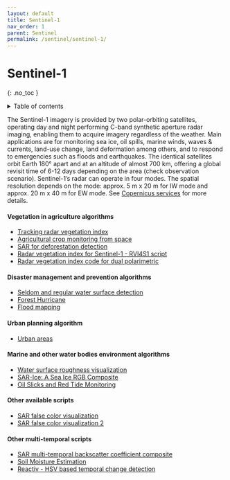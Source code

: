 ```yaml
---
layout: default
title: Sentinel-1
nav_order: 1
parent: Sentinel
permalink: /sentinel/sentinel-1/
---
```


# Sentinel-1
{: .no_toc }

<details markdown="block">
  <summary>
    Table of contents
  </summary>
  {: .text-delta }
- TOC
{:toc}
</details>

The Sentinel-1 imagery is provided by two polar-orbiting satellites, operating day and night performing C-band synthetic aperture radar imaging, enabling them to acquire imagery regardless of the weather. Main applications are for monitoring sea ice, oil spills, marine winds, waves & currents, land-use change, land deformation among others, and to respond to emergencies such as floods and earthquakes. The identical satellites orbit Earth 180° apart and at an altitude of almost 700 km, offering a global revisit time of 6-12 days depending on the area (check observation scenario). Sentinel-1’s radar can operate in four modes. The spatial resolution depends on the mode: approx. 5 m x 20 m for IW mode and approx. 20 m x 40 m for EW mode. See [Copernicus services](https://www.esa.int/Our_Activities/Observing_the_Earth/Copernicus/Sentinel-1/) for more details.

#### Vegetation in agriculture algorithms
 - [Tracking radar vegetation index](/sentinel-1/sar_rvi_temporal_analysis)
 - [Agricultural crop monitoring from space](/sentinel-1/crop_monitoring)
 - [SAR for deforestation detection](/sentinel-1/sar_deforestation_detection)
 - [Radar vegetation index for Sentinel-1 - RVI4S1 script](/sentinel-1/radar_vegetation_index)
 - [Radar vegetation index code for dual polarimetric](/sentinel-1/radar_vegetation_index_code_dual_polarimetric)

#### Disaster management and prevention algorithms
 - [Seldom and regular water surface detection](/sentinel-1/seldom_and_regular_water_surface_detection)
 - [Forest Hurricane](/sentinel-1/forest_hurricane)
 - [Flood mapping](/sentinel-1/flood_mapping)

#### Urban planning algorithm
 - [Urban areas](/sentinel-1/urban_areas)

#### Marine and other water bodies environment algorithms
 - [Water surface roughness visualization](/sentinel-1/water_surface_roughness_visualization)
 - [SAR-Ice: A Sea Ice RGB Composite](/sentinel-1/sar-ice)
 - [Oil Slicks and Red Tide Monitoring](/sentinel-1/orm_index)

#### Other available scripts
 - [SAR false color visualization](/sentinel-1/sar_false_color_visualization)
 - [SAR false color visualization 2](/sentinel-1/sar_false_color_visualization-2)

#### Other multi-temporal scripts
  - [SAR multi-temporal backscatter coefficient composite](/sentinel-1/sar_multi-temporal_backscatter_coefficient_composite)
  - [Soil Moisture Estimation](/sentinel-1/soil_moisture_estimation)
  - [Reactiv - HSV based temporal change detection](/sentinel-1/reactiv)